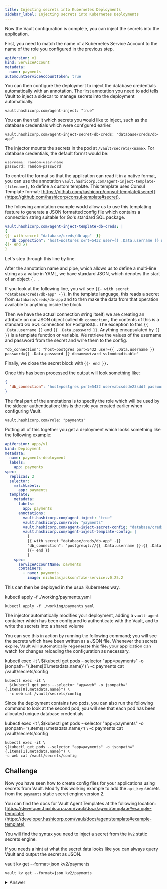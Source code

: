 ```yaml
---
title: Injecting secrets into Kubernetes Deployments
sidebar_label: Injecting secrets into Kubernetes Deployments
---
```


Now the Vault configuration is complete, you can inject the secrets into the application.

First, you need to match the name of a Kubernetes Service Account to the name of the role you configured in the previous step.

```yaml
apiVersion: v1
kind: ServiceAccount
metadata:
  name: payments
automountServiceAccountToken: true
```

You can then configure the deployment to inject the database credentials automatically with an annotation. The first annotation you need to add tells Vault to inject a sidecar to manage secrets into the deployment automatically.

`vault.hashicorp.com/agent-inject: "true"`

You can then tell it which secrets you would like to inject, such as the database credentials which were configured earlier.

`vault.hashicorp.com/agent-inject-secret-db-creds: "database/creds/db-app"`

The injector mounts the secrets in the pod  at `/vault/secrets/<name>`. For database credentials, the default format would be:

```
username: random-user-name
password: random-password
```

To control the format so that the application can read it in a native format, you can use the annotation `vault.hashicorp.com/agent-inject-template-[filename],` to define a custom template. This template uses Consul Template format: [https://github.com/hashicorp/consul-template#secret](https://github.com/hashicorp/consul-template#secret). 

The following annotation example would allow us to use this templating feature to generate a JSON formatted config file which contains a connection string suitable for Go's standard SQL package. 

```yaml
vault.hashicorp.com/agent-inject-template-db-creds: |
{
{{- with secret "database/creds/db-app" -}}
  "db_connection": "host=postgres port=5432 user={{ .Data.username }} password={{ .Data.password }} dbname=wizard sslmode=disable"
{{- end }}
}
```

Let's step through this line by line.

After the annotation name and pipe, which allows us to define a multi-line string as a value in YAML, we have standard JSON, which denotes the start of an object `{. `.

If you look at the following line, you will see `{{- with secret "database/creds/db-app" -}}`. In the template language, this reads a secret from `database/creds/db-app` and to then make the data from that operation available to anything inside the block.

Then we have the actual connection string itself; we are creating an attribute on our JSON object called `db_connection,` the contents of this is a standard Go SQL connection for PostgreSQL. The exception to this `{{ .Data.username }}` and `{{ .Data.password }}`. Anything encapsulated by `{{ }}` is a template function or variable. We retrieve the values of the username and password from the secret and write them to the config.

`"db_connection": "host=postgres port=5432 user={{ .Data.username }} password={{ .Data.password }} dbname=wizard sslmode=disable"`

Finally, we close the secret block with `{{- end }}.`

Once this has been processed the output will look something like:

```json
{
  "db_connection": "host=postgres port=5432 user=abcsdsde23sddf password=2323kjc898dfs dbname=wizard sslmode=disable"
}
```

The final part of the annotations is to specify the role which will be used by the sidecar authentication; this is the role you created earlier when configuring Vault.

`vault.hashicorp.com/role: "payments"`

Putting all of this together you get a deployment which looks something like the following example:

```yaml
apiVersion: apps/v1
kind: Deployment
metadata:
  name: payments-deployment
  labels:
    app: payments
spec:
  replicas: 2
  selector:
    matchLabels:
      app: payments
  template:
    metadata:
      labels:
        app: payments
      annotations:
        vault.hashicorp.com/agent-inject: "true"
        vault.hashicorp.com/role: "payments"
        vault.hashicorp.com/agent-inject-secret-config: "database/creds/db-app"
        vault.hashicorp.com/agent-inject-template-config: |
          {
          {{ with secret "database/creds/db-app" -}}
          "db_connection": "postgresql://{{ .Data.username }}:{{ .Data.password }}@postgres:5432/wizard"
          {{- end }}
          }
    spec:
      serviceAccountName: payments
      containers:
        - name: payments
          image: nicholasjackson/fake-service:v0.25.2
```

This can then be deployed in the usual Kubernetes way.

<VSCodeTerminal target="Vault">
  <Command>kubectl apply -f ./working/payments.yaml</Command>
</VSCodeTerminal>

```shell
kubectl apply -f ./working/payments.yaml
```

The injector automatically modifies your deployment, adding a `vault-agent` container which has been configured to authenticate with the Vault, and to write the secrets into a shared volume.

You can see this in action by running the following command; you will see the secrets which have been written as a JSON file. Whenever the secrets expire, Vault will automatically regenerate this file; your application can watch for changes reloading the configuration as necessary.

<VSCodeTerminal target="Vault">
  <Command>
    kubectl exec -it \
      $(kubectl get pods --selector "app=payments" -o jsonpath="&#123;.items[0].metadata.name}") \
      -c payments cat /vault/secrets/config
  </Command>
</VSCodeTerminal>

```
kubectl exec -it \
  $(kubectl get pods --selector "app=web" -o jsonpath="{.items[0].metadata.name}") \
  -c web cat /vault/secrets/config
```


Since the deployment contains two pods, you can also run the following command to look at the second pod; you will see that each pod has been allocated unique database credentials.

<VSCodeTerminal target="Vault">
  <Command>
    kubectl exec -it \
      $(kubectl get pods --selector "app=payments" -o jsonpath="&#123;.items[1].metadata.name}") \
      -c payments cat /vault/secrets/config
  </Command>
</VSCodeTerminal>

```
kubectl exec -it \
$(kubectl get pods --selector "app=payments" -o jsonpath="{.items[1].metadata.name}") \
-c web cat /vault/secrets/config
```

## Challenge

Now you have seen how to create config files for your applications using 
secrets from Vault. Modify this working example to add the `api_key` secrets 
from the `payments` static secret engine version 2.

You can find the docs for Vault Agent Templates at the following location:
[https://developer.hashicorp.com/vault/docs/agent/template#example-template](https://developer.hashicorp.com/vault/docs/agent/template#example-template)

You will find the syntax you need to inject a secret from the `kv2` static 
secrets engine.

If you needs a hint at what the secret data looks like you can always
query Vault and output the secret as JSON.

<VSCodeTerminal target="Vault">
  <Command>vault kv get --format=json kv2/payments </Command>
</VSCodeTerminal>

```shell
vault kv get --format=json kv2/payments
```

<details>
  <summary>Answer</summary>

  Did you get it working?

  You should have updated the annotations in your `payments` deployment to 
  look like the following.

  ```yaml
  annotations:
    vault.hashicorp.com/agent-inject: "true"
    vault.hashicorp.com/role: "payments"
    vault.hashicorp.com/agent-inject-secret-config: "database/creds/db-app"
    vault.hashicorp.com/agent-inject-template-config: |
      {
      {{ with secret "database/creds/db-app" -}}
      "db_connection": "postgresql://{{ .Data.username }}:{{ .Data.password }}@postgres:5432/wizard",
      {{- end }}
      {{- with secret "kv2/data/payments"
      "api_key": "{{ .Data.data.api_key }}"
      {{- end }}
      }
  ```
</details>

